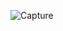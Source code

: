 ![Capture](https://github.com/momo-github788/ADP372S-Assignment1-Group12/assets/126054835/b8060b5d-cc75-4041-a29e-4bbc47a1fd64)
